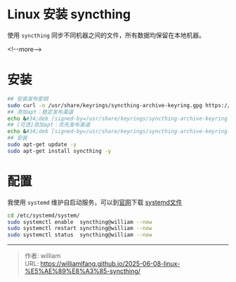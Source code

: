 # Linux 安装 syncthing


使用 `syncthing` 同步不同机器之间的文件，所有数据均保留在本地机器。

&lt;!--more--&gt;

# 安装

```bash
## 安装发布密钥
sudo curl -o /usr/share/keyrings/syncthing-archive-keyring.gpg https://syncthing.net/release-key.gpg
## 添加apt：稳定发布渠道
echo &#34;deb [signed-by=/usr/share/keyrings/syncthing-archive-keyring.gpg] https://apt.syncthing.net/ syncthing stable&#34; | sudo tee /etc/apt/sources.list.d/syncthing.list
## [可选]添加apt：优先发布渠道
echo &#34;deb [signed-by=/usr/share/keyrings/syncthing-archive-keyring.gpg] https://apt.syncthing.net/ syncthing candidate&#34; | sudo tee /etc/apt/sources.list.d/syncthing.list
## 安装
sudo apt-get update -y
sudo apt-get install syncthing -y
```

# 配置

我使用 `systemd` 维护自启动服务，可以到[官网](https://docs.syncthing.net/users/autostart.html#linux)下载 [systemd文件](https://raw.githubusercontent.com/syncthing/syncthing/refs/heads/main/etc/linux-systemd/system/syncthing%40.service)

```bash
cd /etc/systemd/system/
sudo systemctl enable  syncthing@william --now
sudo systemctl restart syncthing@william --now
sudo systemctl status  syncthing@william --now
```


---

> 作者: william  
> URL: https://williamlfang.github.io/2025-06-08-linux-%E5%AE%89%E8%A3%85-syncthing/  

